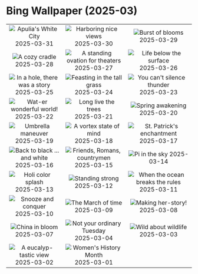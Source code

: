 # Bing Wallpaper (2025-03)

|  |  |  |
|:---:|:---:|:---:|
| ![](https://www.bing.com/th?id=OHR.ItalyOstuni_EN-US2964422003_400x240.jpg "Apulia's White City") 2025-03-31 | ![](https://www.bing.com/th?id=OHR.SydneyHarbour_EN-US2885246621_400x240.jpg "Harboring nice views") 2025-03-30 | ![](https://www.bing.com/th?id=OHR.CarrizoBloom_EN-US2504669059_400x240.jpg "Burst of blooms") 2025-03-29 |
| ![](https://www.bing.com/th?id=OHR.NestingMonarch_EN-US2312410271_400x240.jpg "A cozy cradle") 2025-03-28 | ![](https://www.bing.com/th?id=OHR.OdeonAthens_EN-US2159327450_400x240.jpg "A standing ovation for theaters") 2025-03-27 | ![](https://www.bing.com/th?id=OHR.CrystalManatee_EN-US1724106178_400x240.jpg "Life below the surface") 2025-03-26 |
| ![](https://www.bing.com/th?id=OHR.HobbitHole_EN-US1602468401_400x240.jpg "In a hole, there was a story") 2025-03-25 | ![](https://www.bing.com/th?id=OHR.ElephantGrass_EN-US1398774650_400x240.jpg "Feasting in the tall grass") 2025-03-24 | ![](https://www.bing.com/th?id=OHR.NebraskaStorm_EN-US1163295363_400x240.jpg "You can't silence thunder") 2025-03-23 |
| ![](https://www.bing.com/th?id=OHR.CenoteLilies_EN-US1076301699_400x240.jpg "Wat-er wonderful world!") 2025-03-22 | ![](https://www.bing.com/th?id=OHR.DanumValley_EN-US1030783251_400x240.jpg "Long live the trees") 2025-03-21 | ![](https://www.bing.com/th?id=OHR.SpringDaffodils_EN-US9726346116_400x240.jpg "Spring awakening") 2025-03-20 |
| ![](https://www.bing.com/th?id=OHR.BlackHeron_EN-US9662351796_400x240.jpg "Umbrella maneuver") 2025-03-19 | ![](https://www.bing.com/th?id=OHR.SedonaSpring_EN-US9611080272_400x240.jpg "A vortex state of mind") 2025-03-18 | ![](https://www.bing.com/th?id=OHR.BeckettBridge_EN-US9511078525_400x240.jpg "St. Patrick's enchantment") 2025-03-17 |
| ![](https://www.bing.com/th?id=OHR.PandaSnow_EN-US9432739016_400x240.jpg "Back to black ... and white") 2025-03-16 | ![](https://www.bing.com/th?id=OHR.ForumRomanum_EN-US9379132630_400x240.jpg "Friends, Romans, countrymen") 2025-03-15 | ![](https://www.bing.com/th?id=OHR.BasqueDolmen_EN-US9089569057_400x240.jpg "Pi in the sky") 2025-03-14 |
| ![](https://www.bing.com/th?id=OHR.HoliColors_EN-US9033637774_400x240.jpg "Holi color splash") 2025-03-13 | ![](https://www.bing.com/th?id=OHR.ChateauLoire_EN-US8827570825_400x240.jpg "Standing strong") 2025-03-12 | ![](https://www.bing.com/th?id=OHR.NusaPenida_EN-US8722184767_400x240.jpg "When the ocean breaks the rules") 2025-03-11 |
| ![](https://www.bing.com/th?id=OHR.NappingLion_EN-US8441298325_400x240.jpg "Snooze and conquer") 2025-03-10 | ![](https://www.bing.com/th?id=OHR.ItalyClock_EN-US7397391355_400x240.jpg "The March of time") 2025-03-09 | ![](https://www.bing.com/th?id=OHR.FearlessWomen_EN-US7338738180_400x240.jpg "Making her-story!") 2025-03-08 |
| ![](https://www.bing.com/th?id=OHR.PlumBlossom_EN-US7055526666_400x240.jpg "China in bloom") 2025-03-07 | ![](https://www.bing.com/th?id=OHR.MardiGrasJackson_EN-US3277683692_400x240.jpg "Not your ordinary Tuesday") 2025-03-04 | ![](https://www.bing.com/th?id=OHR.HornbillPair_EN-US3168408482_400x240.jpg "Wild about wildlife") 2025-03-03 |
| ![](https://www.bing.com/th?id=OHR.EucalyptusForest_EN-US3015819767_400x240.jpg "A eucalyp-tastic view") 2025-03-02 | ![](https://www.bing.com/th?id=OHR.SuffragetteCity_EN-US2883743791_400x240.jpg "Women's History Month") 2025-03-01 |  |

